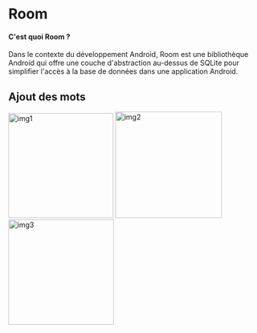# Room

#### C'est quoi Room ?
 
Dans le contexte du développement Android, Room est une bibliothèque Android qui offre une couche d'abstraction au-dessus de SQLite pour simplifier l'accès à la base de données dans une application Android.


## Ajout des mots 
<img width="209" alt="img1" src="https://github.com/Bouchra37/Room/assets/117301664/4050d4df-cdf4-472f-87f5-ae6fa0532a1f">
<img width="212" alt="img2" src="https://github.com/Bouchra37/Room/assets/117301664/783fa695-b161-4407-b030-8636460afdf7">
<img width="210" alt="img3" src="https://github.com/Bouchra37/Room/assets/117301664/f2c1116e-dac2-4320-a14a-99f5f4c3b72d">
